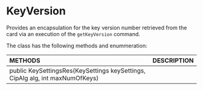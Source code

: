 # KeyVersion
Provides an encapsulation for the key version number retrieved from the card via an execution of the <code>getKeyVersion</code> command.

The class has the following methods and enummeration:

|METHODS                                       |DESCRIPTION                                                                                        |
|:---------------------------------------------|:--------------------------------------------------------------------------------------------------|
|public KeySettingsRes(KeySettings keySettings, CipAlg alg, int maxNumOfKeys)|
